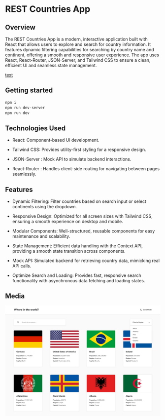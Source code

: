 # REST Countries App

## Overview

The REST Countries App is a modern, interactive application built with React that allows users to explore and search for country information. It features dynamic filtering capabilities for searching by country name and continent, offering a smooth and responsive user experience. The app uses React, React-Router, JSON-Server, and Tailwind CSS to ensure a clean, efficient UI and seamless state management.

[text](https://rest-countries-api-two-mocha.vercel.app/)

## Getting started

```bash
npm i
npm run dev-server
npm run dev
```

## Technologies Used

- React: Component-based UI development.

- Tailwind CSS: Provides utility-first styling for a responsive design.

- JSON-Server : Mock API to simulate backend interactions.

- React-Router : Handles client-side routing for navigating between pages seamlessly.

## Features

- Dynamic Filtering: Filter countries based on search input or select continents using the dropdown.

- Responsive Design: Optimized for all screen sizes with Tailwind CSS, ensuring a smooth experience on desktop and mobile.

- Modular Components: Well-structured, reusable components for easy maintenance and scalability.

- State Management: Efficient data handling with the Context API, providing a smooth state transition across components.

- Mock API: Simulated backend for retrieving country data, mimicking real API calls.

- Optimize Search and Loading: Provides fast, responsive search functionality with asynchronous data fetching and loading states.

## Media

![](src/assets/design/desktop-design-home-light.jpg)
